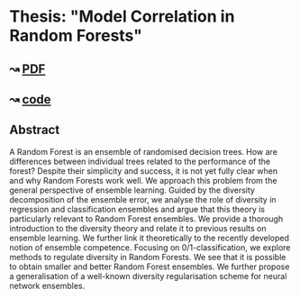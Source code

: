 # Thesis: "Model Correlation in Random Forests" 

## ↝ [PDF](https://github.com/xnhp/rf-model-correlation/blob/master/main.pdf)

## ↝ [code](https://github.com/xnhp/Decompose)

## Abstract
A Random Forest is an ensemble of randomised decision trees. How are differences between individual trees related to the performance of the forest?
Despite their simplicity and success, it is not yet fully clear when and why Random Forests work well. We approach this problem from the general perspective of ensemble learning. Guided by the diversity decomposition of the ensemble error, we analyse the role of diversity in regression and classification ensembles and argue that this theory is particularly relevant to Random Forest ensembles. We provide a thorough introduction to the diversity theory and relate it to previous results on ensemble learning. We further link it theoretically to the recently developed notion of ensemble competence. Focusing on 0/1-classification, we explore methods to regulate diversity in Random Forests. We see that it is possible to obtain smaller and better Random Forest ensembles. We further propose a generalisation of a well-known diversity regularisation scheme for neural network ensembles.

